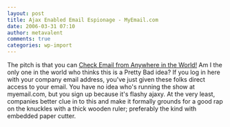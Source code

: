 ```yaml
---
layout: post
title: Ajax Enabled Email Espionage - MyEmail.com
date: 2006-03-31 07:10
author: metavalent
comments: true
categories: wp-import
---
```

The pitch is that you can <a href="http://www.myemail.com/">Check Email from Anywhere in the World!</a>  Am I the only one in the world who thinks this is a Pretty Bad idea?  If you log in here with your company email address, you've just given these folks direct access to your email.  You have no idea who's running the show at myemail.com, but you sign up because it's flashy ajaxy.  At the very least, companies better clue in to this and make it formally grounds for a good rap on the knuckles with a thick wooden ruler; preferably the kind with embedded paper cutter.

